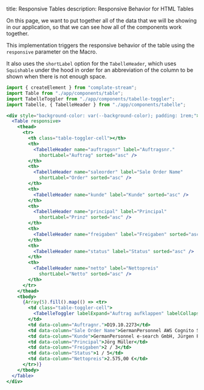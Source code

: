 title: Responsive Tables
description: Responsive Behavior for HTML Tables

On this page, we want to put together all of the data that we will be showing in our application,
so that we can see how all of the components work together.

This implementation triggers the responsive behavior of the table using the `responsive` parameter on the Macro.

It also uses the `shortLabel` option for the `TabelleHeader`,
which uses `Squishable` under the hood in order for an abbreviation of the column to be shown when there is not enough space.

```jsx
import { createElement } from "complate-stream";
import Table from "./app/components/table";
import TabelleToggler from "./app/components/tabelle-toggler";
import Tabelle, { TabelleHeader } from "./app/components/tabelle";

<div style="background-color: var(--background-color); padding: 1rem;">
  <Table responsive>
    <thead>
      <tr>
        <th class="table-toggler-cell"></th>
        <th>
          <TabelleHeader name="auftragsnr" label="Auftragsnr."  
            shortLabel="Auftrag" sorted="asc" />
        </th>
        <th>
          <TabelleHeader name="saleorder" label="Sale Order Name"    
            shortLabel="Order" sorted="asc" />
        </th>
        <th>
          <TabelleHeader name="kunde" label="Kunde" sorted="asc" />
        </th>
        <th>
          <TabelleHeader name="principal" label="Principal"
            shortLabel="Prinz" sorted="asc" />
        </th>
        <th>
          <TabelleHeader name="freigaben" label="Freigaben" sorted="asc" />
        </th>
        <th>
          <TabelleHeader name="status" label="Status" sorted="asc" />
        </th>
        <th>
          <TabelleHeader name="netto" label="Nettopreis"
            shortLabel="Netto" sorted="asc" />
        </th>
      </tr>
    </thead>
    <tbody>
      {Array(5).fill().map(() => <tr>
        <td class="table-toggler-cell">
          <TabelleToggler labelExpand="Auftrag aufklappen" labelCollapse="Auftrag zuklappen" />
        </td>
        <td data-column="Auftragnr.">D19.10.2273</td>
        <td data-column="Sale Order Name">GermanPersonnel AWS Cognito Support</td>
        <td data-column="Kunde">GermanPersonnel e-search GmbH, Jürgen Posterz</td>
        <td data-column="Principal">Jörg Müller</td>
        <td data-column="Freigaben">2 / 3</td>
        <td data-column="Status">1 / 5</td>
        <td data-column="Nettopreis">2.575,00 €</td>
      </tr>)}
    </tbody>
  </Table>
</div>
```
